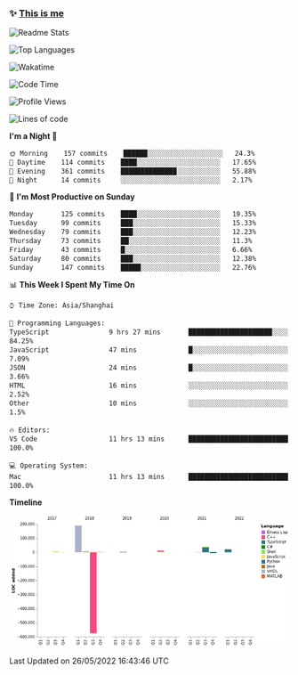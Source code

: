 <!--

**icyzeroice/icyzeroice** is a ✨ _special_ ✨ repository because its `README.md` (this file) appears on your GitHub profile.

Here are some ideas to get you started:

- 🔭 I’m currently working on ...
- 🌱 I’m currently learning ...
- 👯 I’m looking to collaborate on ...
- 🤔 I’m looking for help with ...
- 💬 Ask me about ...
- 📫 How to reach me: ...
- 😄 Pronouns: ...
- ⚡ Fun fact: ...

-->

### ✨ [This is me](https://shakugan.fandom.com/wiki/Serment)

![Readme Stats](https://github-readme-stats.vercel.app/api?username=icyzeroice)

![Top Languages](https://github-readme-stats.vercel.app/api/top-langs/?username=icyzeroice&exclude_repo=scutie2015-digimon&layout=compact&langs_count=5)

![Wakatime](https://github-readme-stats.vercel.app/api/wakatime?username=icyzeroice)

<!--START_SECTION:waka-->
![Code Time](http://img.shields.io/badge/Code%20Time-0%20secs-blue)

![Profile Views](http://img.shields.io/badge/Profile%20Views-0-blue)

![Lines of code](https://img.shields.io/badge/From%20Hello%20World%20I%27ve%20Written--293%20Thousand%20lines%20of%20code-blue)

**I'm a Night 🦉** 

```text
🌞 Morning    157 commits    ██████░░░░░░░░░░░░░░░░░░░   24.3% 
🌆 Daytime    114 commits    ████░░░░░░░░░░░░░░░░░░░░░   17.65% 
🌃 Evening    361 commits    ██████████████░░░░░░░░░░░   55.88% 
🌙 Night      14 commits     ░░░░░░░░░░░░░░░░░░░░░░░░░   2.17%

```
📅 **I'm Most Productive on Sunday** 

```text
Monday       125 commits    ████░░░░░░░░░░░░░░░░░░░░░   19.35% 
Tuesday      99 commits     ███░░░░░░░░░░░░░░░░░░░░░░   15.33% 
Wednesday    79 commits     ███░░░░░░░░░░░░░░░░░░░░░░   12.23% 
Thursday     73 commits     ██░░░░░░░░░░░░░░░░░░░░░░░   11.3% 
Friday       43 commits     █░░░░░░░░░░░░░░░░░░░░░░░░   6.66% 
Saturday     80 commits     ███░░░░░░░░░░░░░░░░░░░░░░   12.38% 
Sunday       147 commits    █████░░░░░░░░░░░░░░░░░░░░   22.76%

```


📊 **This Week I Spent My Time On** 

```text
⌚︎ Time Zone: Asia/Shanghai

💬 Programming Languages: 
TypeScript               9 hrs 27 mins       █████████████████████░░░░   84.25% 
JavaScript               47 mins             █░░░░░░░░░░░░░░░░░░░░░░░░   7.09% 
JSON                     24 mins             █░░░░░░░░░░░░░░░░░░░░░░░░   3.66% 
HTML                     16 mins             ░░░░░░░░░░░░░░░░░░░░░░░░░   2.52% 
Other                    10 mins             ░░░░░░░░░░░░░░░░░░░░░░░░░   1.5%

🔥 Editors: 
VS Code                  11 hrs 13 mins      █████████████████████████   100.0%

💻 Operating System: 
Mac                      11 hrs 13 mins      █████████████████████████   100.0%

```

**Timeline**

![Chart not found](https://raw.githubusercontent.com/icyzeroice/icyzeroice/main/charts/bar_graph.png) 


 Last Updated on 26/05/2022 16:43:46 UTC
<!--END_SECTION:waka-->

<!--

### Related
- https://github.com/abhisheknaiidu/awesome-github-profile-readme
- https://github.com/coderjojo/creative-profile-readme
- https://github.com/elangosundar/awesome-README-templates
- https://github.com/durgeshsamariya/awesome-github-profile-readme-templates
- https://github.com/anmol098/waka-readme-stats

-->
